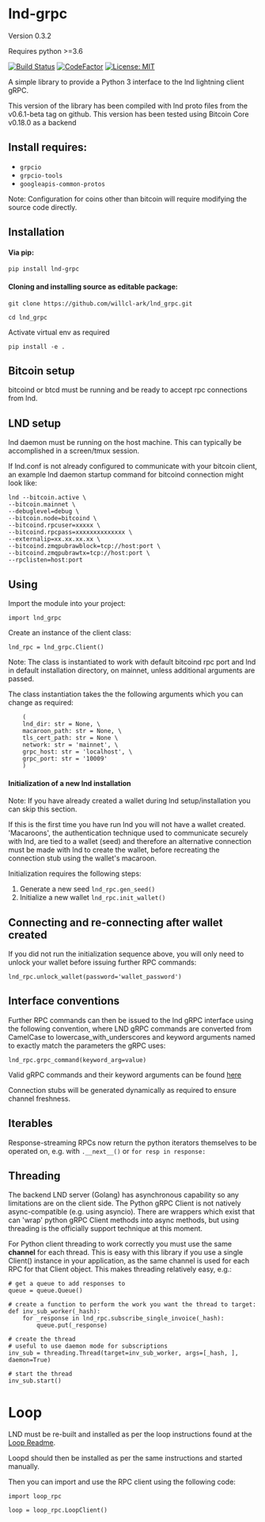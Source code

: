# lnd-grpc

Version 0.3.2

Requires python >=3.6

[![Build Status](https://travis-ci.org/willcl-ark/lnd_grpc.svg?branch=master)](https://travis-ci.org/willcl-ark/lnd_grpc)  [![CodeFactor](https://www.codefactor.io/repository/github/willcl-ark/lnd_grpc/badge)](https://www.codefactor.io/repository/github/willcl-ark/lnd_grpc)  [![License: MIT](https://img.shields.io/badge/License-MIT-yellow.svg)](https://opensource.org/licenses/MIT)

A simple library to provide a Python 3 interface to the lnd lightning client gRPC.

This version of the library has been compiled with lnd proto files from the v0.6.1-beta tag on github.
This version has been tested using Bitcoin Core v0.18.0 as a backend

## Install requires:
* `grpcio`
* `grpcio-tools`
* `googleapis-common-protos`

Note: Configuration for coins other than bitcoin will require modifying the source code directly.

## Installation
#### Via pip:

`pip install lnd-grpc`

#### Cloning and installing source as editable package:

`git clone https://github.com/willcl-ark/lnd_grpc.git`

`cd lnd_grpc`

Activate virtual env as required

`pip install -e .`

## Bitcoin setup

bitcoind or btcd must be running and be ready to accept rpc connections from lnd.

## LND setup
lnd daemon must be running on the host machine. This can typically be accomplished in a screen/tmux session.

If lnd.conf is not already configured to communicate with your bitcoin client, an example lnd daemon startup command for bitcoind connection might look like:

```
lnd --bitcoin.active \
--bitcoin.mainnet \
--debuglevel=debug \
--bitcoin.node=bitcoind \
--bitcoind.rpcuser=xxxxx \
--bitcoind.rpcpass=xxxxxxxxxxxxxx \
--externalip=xx.xx.xx.xx \
--bitcoind.zmqpubrawblock=tcp://host:port \
--bitcoind.zmqpubrawtx=tcp://host:port \
--rpclisten=host:port
```

## Using
Import the module into your project:

`import lnd_grpc`

Create an instance of the client class: 

`lnd_rpc = lnd_grpc.Client()`

Note: The class is instantiated to work with default bitcoind rpc port and lnd in default installation directory, on mainnet, unless additional arguments are passed.

The class instantiation takes the the following arguments which you can change as required:

```
    (
    lnd_dir: str = None, \
    macaroon_path: str = None, \
    tls_cert_path: str = None \
    network: str = 'mainnet', \
    grpc_host: str = 'localhost', \
    grpc_port: str = '10009'
    )
```

#### Initialization of a new lnd installation

Note: If you have already created a wallet during lnd setup/installation you can skip this section.

If this is the first time you have run lnd you will not have a wallet created. 'Macaroons', the authentication technique used to communicate securely with lnd, are tied to a wallet (seed) and therefore an alternative connection must be made with lnd to create the wallet, before recreating the connection stub using the wallet's macaroon.

Initialization requires the following steps:
1. Generate a new seed `lnd_rpc.gen_seed()`
2. Initialize a new wallet `lnd_rpc.init_wallet()`


## Connecting and re-connecting after wallet created
If you did not run the initialization sequence above, you will only need to unlock your wallet before issuing further RPC commands:

`lnd_rpc.unlock_wallet(password='wallet_password')`

## Interface conventions
Further RPC commands can then be issued to the lnd gRPC interface using the following convention, where LND gRPC commands are converted from CamelCase to lowercase_with_underscores and keyword arguments named to exactly match the parameters the gRPC uses:

`lnd_rpc.grpc_command(keyword_arg=value)`

Valid gRPC commands and their keyword arguments can be found [here](https://api.lightning.community/?python#lnd-grpc-api-reference)
 
Connection stubs will be generated dynamically as required to ensure channel freshness. 

## Iterables 
Response-streaming RPCs now return the python iterators themselves to be operated on, e.g. with `.__next__()` or `for resp in response:`

## Threading
The backend LND server (Golang) has asynchronous capability so any limitations are on the client side. 
The Python gRPC Client is not natively async-compatible (e.g. using asyncio). There are wrappers which exist that can 'wrap' python gRPC Client methods into async methods, but using threading is the officially support technique at this moment.

For Python client threading to work correctly you must use the same **channel** for each thread. This is easy with this library if you use a single Client() instance in your application, as the same channel is used for each RPC for that Client object. This makes threading relatively easy, e.g.:

```
# get a queue to add responses to
queue = queue.Queue()

# create a function to perform the work you want the thread to target:
def inv_sub_worker(_hash):
    for _response in lnd_rpc.subscribe_single_invoice(_hash):
        queue.put(_response)

# create the thread
# useful to use daemon mode for subscriptions
inv_sub = threading.Thread(target=inv_sub_worker, args=[_hash, ], daemon=True)

# start the thread
inv_sub.start()
```

# Loop 
LND must be re-built and installed as per the loop instructions found at the [Loop Readme](https://github.com/lightninglabs/loop/blob/master/README.md).

Loopd should then be installed as per the same instructions and started manually.

Then you can import and use the RPC client using the following code:

```
import loop_rpc

loop = loop_rpc.LoopClient()
```